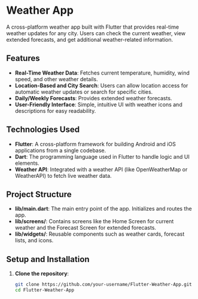 # Weather App

A cross-platform weather app built with Flutter that provides real-time weather updates for any city. Users can check the current weather, view extended forecasts, and get additional weather-related information.

## Features
- **Real-Time Weather Data**: Fetches current temperature, humidity, wind speed, and other weather details.
- **Location-Based and City Search**: Users can allow location access for automatic weather updates or search for specific cities.
- **Daily/Weekly Forecasts**: Provides extended weather forecasts.
- **User-Friendly Interface**: Simple, intuitive UI with weather icons and descriptions for easy readability.
  
## Technologies Used
- **Flutter**: A cross-platform framework for building Android and iOS applications from a single codebase.
- **Dart**: The programming language used in Flutter to handle logic and UI elements.
- **Weather API**: Integrated with a weather API (like OpenWeatherMap or WeatherAPI) to fetch live weather data.

## Project Structure
- **lib/main.dart**: The main entry point of the app. Initializes and routes the app.
- **lib/screens/**: Contains screens like the Home Screen for current weather and the Forecast Screen for extended forecasts.
- **lib/widgets/**: Reusable components such as weather cards, forecast lists, and icons.

## Setup and Installation
1. **Clone the repository**:
   ```bash
   git clone https://github.com/your-username/Flutter-Weather-App.git
   cd Flutter-Weather-App
